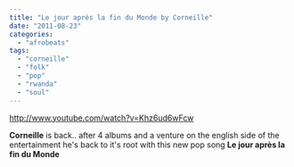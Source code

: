 ```yaml
---
title: "Le jour après la fin du Monde by Corneille"
date: "2011-08-23"
categories: 
  - "afrobeats"
tags: 
  - "corneille"
  - "folk"
  - "pop"
  - "rwanda"
  - "soul"
---
```


http://www.youtube.com/watch?v=Khz6ud6wFcw

**Corneille** is back.. after 4 albums and a venture on the english side of the entertainment he's back to it's root with this new pop song **Le jour après la fin du Monde**
